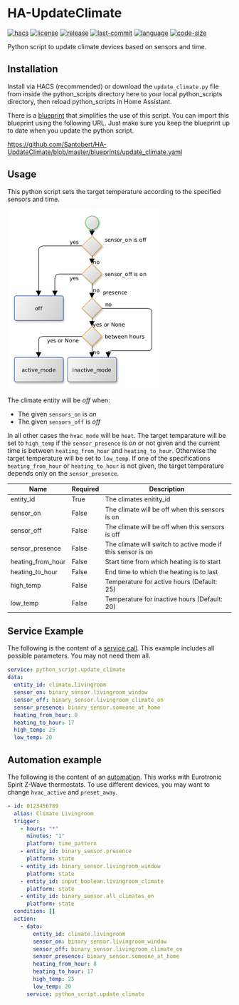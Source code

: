 # HA-UpdateClimate

[![hacs](https://img.shields.io/badge/HACS-Default-orange.svg?style=flat)](https://github.com/custom-components/hacs)
[![license](https://img.shields.io/github/license/Santobert/HA-UpdateClimate.svg?style=flat)](https://github.com/Santobert/HA-UpdateClimate/blob/master/LICENSE)
[![release](https://img.shields.io/github/v/release/Santobert/HA-UpdateClimate.svg?style=flat)](https://github.com/Santobert/HA-UpdateClimate/releases)
[![last-commit](https://img.shields.io/github/last-commit/Santobert/HA-UpdateClimate.svg?style=flat)](https://github.com/Santobert/HA-UpdateClimate/commits/master)
[![language](https://img.shields.io/github/languages/top/Santobert/HA-UpdateClimate.svg?style=flat)](https://github.com/Santobert/HA-UpdateClimate)
[![code-size](https://img.shields.io/github/languages/code-size/Santobert/HA-UpdateClimate.svg?style=flat)](https://github.com/Santobert/HA-UpdateClimate)

Python script to update climate devices based on sensors and time.

## Installation

Install via HACS (recommended) or download the `update_climate.py` file from inside the python_scripts directory here to your local python_scripts directory, then reload python_scripts in Home Assistant.

There is a [blueprint](https://www.home-assistant.io/docs/automation/using_blueprints/) that simplifies the use of this script.
You can import this blueprint using the following URL.
Just make sure you keep the blueprint up to date when you update the python script.

<https://github.com/Santobert/HA-UpdateClimate/blob/master/blueprints/update_climate.yaml>

## Usage

This python script sets the target temperature according to the specified sensors and time.

![BPMN](bpmn.png)

The climate entity will be _off_ when:

- The given `sensors_on` is _on_
- The given `sensors_off` is _off_

In all other cases the `hvac_mode` will be `heat`.
The target temparature will be set to `high_temp` if the `sensor_presence` is _on_ or not given and the current time is between `heating_from_hour` and `heating_to_hour`.
Otherwise the target temperature will be set to `low_temp`.
If one of the specifications `heating_from_hour` or `heating_to_hour` is not given, the target temperature depends only on the `sensor_presence`.

| Name              | Required | Description                                                 |
| ----------------- | -------- | ----------------------------------------------------------- |
| entity_id         | True     | The climates enitity_id                                     |
| sensor_on         | False    | The climate will be off when this sensors is on             |
| sensor_off        | False    | The climate will be off when this sensors is off            |
| sensor_presence   | False    | The climate will switch to active mode if this sensor is on |
| heating_from_hour | False    | Start time from which heating is to start                   |
| heating_to_hour   | False    | End time to which the heating is to last                    |
| high_temp         | False    | Temperature for active hours (Default: 25)                  |
| low_temp          | False    | Temperature for inactive hours (Default: 20)                |

## Service Example

The following is the content of a [service call](https://www.home-assistant.io/docs/scripts/service-calls/).
This example includes all possible parameters.
You may not need them all.

```yaml
service: python_script.update_climate
data:
  entity_id: climate.livingroom
  sensor_on: binary_sensor.livingroom_window
  sensor_off: binary_sensor.livingroom_climate_on
  sensor_presence: binary_sensor.someone_at_home
  heating_from_hour: 8
  heating_to_hour: 17
  high_temp: 25
  low_temp: 20
```

## Automation example

The following is the content of an [automation](https://www.home-assistant.io/docs/automation/).
This works with Eurotronic Spirit Z-Wave thermostats.
To use different devices, you may want to change `hvac_active` and `preset_away`.

```yaml
- id: 0123456789
  alias: Climate Livingroom
  trigger:
    - hours: "*"
      minutes: "1"
      platform: time_pattern
    - entity_id: binary_sensor.presence
      platform: state
    - entity_id: binary_sensor.livingroom_window
      platform: state
    - entity_id: input_boolean.livingroom_climate
      platform: state
    - entity_id: binary_sensor.all_climates_on
      platform: state
  condition: []
  action:
    - data:
        entity_id: climate.livingroom
        sensor_on: binary_sensor.livingroom_window
        sensor_off: binary_sensor.livingroom_climate_on
        sensor_presence: binary_sensor.someone_at_home
        heating_from_hour: 8
        heating_to_hour: 17
        high_temp: 25
        low_temp: 20
      service: python_script.update_climate
```
